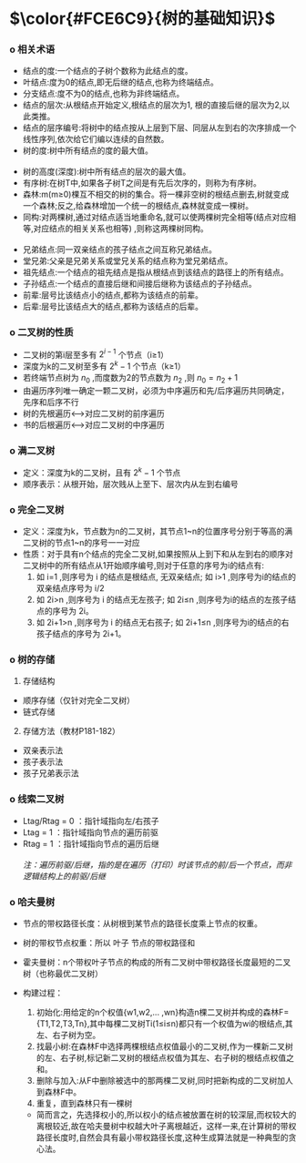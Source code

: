 # $\color{#FCE6C9}{树的基础知识}$

### **o 相关术语**
- 结点的度:一个结点的子树个数称为此结点的度。
- 叶结点:度为0的结点,即无后继的结点,也称为终端结点。
- 分支结点:度不为0的结点,也称为非终端结点。
- 结点的层次:从根结点开始定义,根结点的层次为1, 根的直接后继的层次为2,以此类推。
- 结点的层序编号:将树中的结点按从上层到下层、同层从左到右的次序排成一个线性序列,依次给它们编以连续的自然数。
- 树的度:树中所有结点的度的最大值。</br></br>
- 树的高度(深度):树中所有结点的层次的最大值。
- 有序树:在树T中,如果各子树T之间是有先后次序的，则称为有序树。
- 森林:m(m≥0)棵互不相交的树的集合。将一棵非空树的根结点删去,树就变成一个森林;反之,给森林增加一个统一的根结点,森林就变成一棵树。
- 同构:对两棵树,通过对结点适当地重命名,就可以使两棵树完全相等(结点对应相等,对应结点的相关关系也相等) ,则称这两棵树同构。</br></br>
- 兄弟结点:同一双亲结点的孩子结点之间互称兄弟结点。
- 堂兄弟:父亲是兄弟关系或堂兄关系的结点称为堂兄弟结点。
- 祖先结点:一个结点的祖先结点是指从根结点到该结点的路径上的所有结点。
- 子孙结点:一个结点的直接后继和间接后继称为该结点的子孙结点。
- 前辈:层号比该结点小的结点,都称为该结点的前辈。
- 后辈:层号比该结点大的结点,都称为该结点的后辈。

### **o 二叉树的性质**
- 二叉树的第i层至多有 $2^{i-1}$ 个节点（i≥1）
- 深度为k的二叉树至多有 $2^k-1$ 个节点（k≥1）
- 若终端节点树为 $n_{0}$ ,而度数为2的节点数为 $n_{2}$ ,则 $n_{0} = n_{2} + 1$
- 由遍历序列唯一确定一颗二叉树，必须为中序遍历和先/后序遍历共同确定，先序和后序不行
- 树的先根遍历<-->对应二叉树的前序遍历
- 书的后根遍历<-->对应二叉树的中序遍历
### **o 满二叉树**
- 定义：深度为k的二叉树，且有 $2^k-1$ 个节点
- 顺序表示：从根开始，层次贱从上至下、层次内从左到右编号

### **o 完全二叉树**
- 定义：深度为k，节点数为n的二叉树，其节点1~n的位置序号分别于等高的满二叉树的节点1~n的序号一一对应
- 性质：对于具有n个结点的完全二叉树,如果按照从上到下和从左到右的顺序对二叉树中的所有结点从1开始顺序编号,则对于任意的序号为i的结点有:
  1. 如 i=1 ,则序号为 i 的结点是根结点, 无双亲结点; 如 i>1 ,则序号为i的结点的双亲结点序号为 i/2
  2. 如 2i>n ,则序号为 i 的结点无左孩子; 如 2i≤n ,则序号为i的结点的左孩子结点的序号为 2i。
  3. 如 2i+1>n ,则序号为 i 的结点无右孩子; 如 2i+1≤n ,则序号为i的结点的右孩子结点的序号为 2i+1。

### **o 树的存储**
1. 存储结构
  - 顺序存储（仅针对完全二叉树）
  - 链式存储
2. 存储方法（教材P181-182）
  - 双亲表示法
  - 孩子表示法
  - 孩子兄弟表示法
  
### **o 线索二叉树**
- Ltag/Rtag = 0 ：指针域指向左/右孩子
- Ltag = 1 ：指针域指向节点的遍历前驱
- Rtag = 1 ：指针域指向节点的遍历后继
  </br></br>
  *注：遍历前驱/后继，指的是在遍历（打印）时该节点的前/后一个节点，而非逻辑结构上的前驱/后继*

### **o 哈夫曼树**
- 节点的带权路径长度：从树根到某节点的路径长度乘上节点的权重。
- 树的带权节点权重：所以 叶子 节点的带权路径和
- 霍夫曼树：n个带权叶子节点的构成的所有二叉树中带权路径长度最短的二叉树（也称最优二叉树）
- 构建过程：
    1. 初始化:用给定的n个权值{w1,w2,... ,wn}构造n棵二叉树并构成的森林F={T1,T2,T3,Tn},其中每棵二叉树Ti(1≤i≤n)都只有一个权值为wi的根结点,其左、右子树为空。
    2. 找最小树:在森林F中选择两棵根结点权值最小的二叉树,作为一棵新二叉树的左、右子树,标记新二叉树的根结点权值为其左、右子树的根结点权值之和。
    3. 删除与加入:从F中删除被选中的那两棵二叉树,同时把新构成的二叉树加人到森林F中。
    4. 重复，直到森林只有一棵树

    + 简而言之，先选择权小的,所以权小的结点被放置在树的较深层,而权较大的离根较近,故在哈夫曼树中权越大叶子离根越近，这样一来,在计算树的带权路径长度时,自然会具有最小带权路径长度,这种生成算法就是一种典型的贪心法。
